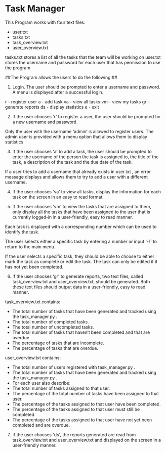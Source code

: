 # **Task Manager**

This Program works with four text files:
* user.txt
* tasks.txt
* task_overview.txt
* user_overview.txt

tasks.txt stores a list of all the tasks that the team will be working on
user.txt stores the username and password for each user that has permission to use the program

##The Program allows the users to do the following:##

1. Login. The user should be prompted to enter a username and password. A menu is displayed after a successful login.

r  - register user
a  - add task
va - view all tasks
vm - view my tasks
gr - generate reports
ds - display statistics
e  - exit

2. If the user chooses ‘r’ to register a user, the user should be prompted for a new username and password.

Only the user with the username ‘admin’ is allowed to register users.
The admin user is provided with a menu option that allows them to display statistics


3. If the user chooses ‘a’ to add a task, the user should be prompted to enter the username of the person the task is assigned to, the title of
the task, a description of the task and the due date of the task.

If a user tries to add a username that already exists in user.txt , an error message displays
and allows them to try to add a user with a different username.


4. If the user chooses ‘va’ to view all tasks, display the information for each task on the screen in an easy to read format.


5. If the user chooses ‘vm’ to view the tasks that are assigned to them, only display all the tasks that have been assigned to the user that is
currently logged-in in a user-friendly, easy to read manner.

Each task is displayed with a corresponding number which can be used to identify the task.

The user selects either a specific task by entering a number or input ‘-1’ to return to the main menu.

If the user selects a specific task, they should be able to choose to either mark the task as complete or edit the task.
The task can only be edited if it has not yet been completed.


6. If the user chooses ‘gr’ to generate reports, two text files, called task_overview.txt and user_overview.txt, should be generated. Both
these text files should output data in a user-friendly, easy to read manner.

task_overview.txt contains:
* The total number of tasks that have been generated and tracked using the task_manager.py .
* The total number of completed tasks.
* The total number of uncompleted tasks.
* The total number of tasks that haven’t been completed and
that are overdue.
* The percentage of tasks that are incomplete.
* The percentage of tasks that are overdue.

user_overview.txt contains:
* The total number of users registered with task_manager.py .
* The total number of tasks that have been generated and tracked using the task_manager.py .
* For each user also describe:
* The total number of tasks assigned to that user.
* The percentage of the total number of tasks have been assigned to that user.
* The percentage of the tasks assigned to that user have been completed.
* The percentage of the tasks assigned to that user must still be completed.
* The percentage of the tasks assigned to that user have not yet been completed and are overdue.


7. If the user chooses 'ds', the reports generated are read from task_overview.txt and user_overview.txt and displayed on the screen in a user-friendly manner.
